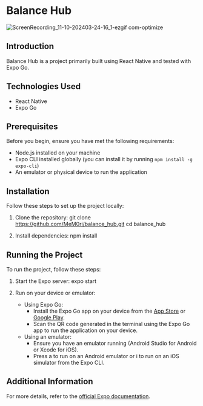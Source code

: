 # Balance Hub
![ScreenRecording_11-10-202403-24-16_1-ezgif com-optimize](https://github.com/user-attachments/assets/fefa2037-5d5a-4bb4-8136-867562718b5b)
## Introduction
Balance Hub is a project primarily built using React Native and tested with Expo Go.

## Technologies Used
- React Native
- Expo Go

## Prerequisites
Before you begin, ensure you have met the following requirements:
- Node.js installed on your machine
- Expo CLI installed globally (you can install it by running `npm install -g expo-cli`)
- An emulator or physical device to run the application

## Installation
Follow these steps to set up the project locally:
1. Clone the repository:
       git clone https://github.com/MeM0ri/balance_hub.git
    cd balance_hub
    
2. Install dependencies:
       npm install
    
## Running the Project
To run the project, follow these steps:
1. Start the Expo server:
       expo start

2. Run on your device or emulator:
    - Using Expo Go:
        - Install the Expo Go app on your device from the [App Store](https://apps.apple.com/us/app/expo-go/id982107779) or [Google Play](https://play.google.com/store/apps/details?id=host.exp.exponent&hl=en&gl=US).
        - Scan the QR code generated in the terminal using the Expo Go app to run the application on your device.
    - Using an emulator:
        - Ensure you have an emulator running (Android Studio for Android or Xcode for iOS).
        - Press a to run on an Android emulator or i to run on an iOS simulator from the Expo CLI.

## Additional Information
For more details, refer to the [official Expo documentation](https://docs.expo.dev/).
